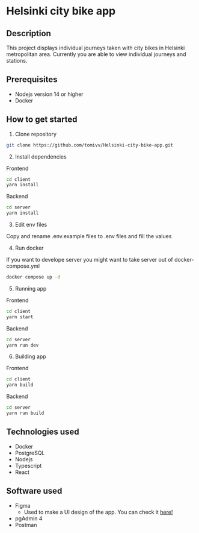 # Helsinki city bike app

## Description
This project displays individual journeys taken with city bikes in Helsinki metropolitan area. Currently you are able to view individual journeys and stations.


## Prerequisites
* Nodejs version 14 or higher
* Docker

## How to get started
1. Clone repository
```bash
git clone https://github.com/tomivv/Helsinki-city-bike-app.git
```
2. Install dependencies

Frontend
```bash
cd client
yarn install
```

Backend
```bash
cd server
yarn install
```

3. Edit env files

Copy and rename .env.example files to .env files and fill the values

4. Run docker

If you want to develope server you might want to take server out of docker-compose.yml

```bash
docker compose up -d
```

5. Running app

Frontend
```bash
cd client
yarn start
```

Backend
```bash
cd server
yarn run dev
```

6. Building app

Frontend
```bash
cd client
yarn build
```

Backend
```bash
cd server
yarn run build
```

## Technologies used

* Docker
* PostgreSQL
* Nodejs
* Typescript
* React

## Software used
* Figma
  * Used to make a UI design of the app. You can check it [here!](https://www.figma.com/file/Y2jbuWE6u8paT625W9mz9F/Helsinki-city-bike-app?node-id=0%3A1)
* pgAdmin 4
* Postman
